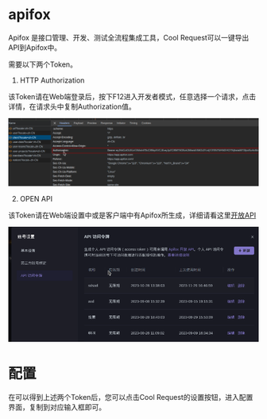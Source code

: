 # apifox

Apifox 是接口管理、开发、测试全流程集成工具，Cool Request可以一键导出API到Apifox中。

需要以下两个Token。
1. HTTP  Authorization

该Token请在Web端登录后，按下F12进入开发者模式，任意选择一个请求，点击详情，在请求头中复制Authorization值。

![Alt text](image.png)

2. OPEN API 

该Token请在Web端设置中或是客户端中有Apifox所生成，详细请看这里[开放API](https://apifox.com/help/openapi)

![Alt text](image-1.png)


# 配置

在可以得到上述两个Token后，您可以点击Cool Request的设置按钮，进入配置界面，复制到对应输入框即可。